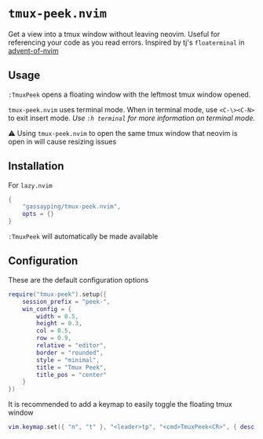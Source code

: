 # `tmux-peek.nvim`

Get a view into a tmux window without leaving neovim. Useful for referencing your code as you read errors. Inspired by tj's `floaterminal` in [advent-of-nvim](https://github.com/tjdevries/advent-of-nvim)

## Usage

`:TmuxPeek` opens a floating window with the leftmost tmux window opened.

`tmux-peek.nvim` uses terminal mode. When in terminal mode, use `<C-\><C-N>` to exit insert mode. *Use `:h terminal` for more information on terminal mode.*

⚠️ Using `tmux-peek.nvim` to open the same tmux window that neovim is open in will cause resizing issues

## Installation

For `lazy.nvim`

```lua
{
    "gassayping/tmux-peek.nvim",
    opts = {}
}
```

`:TmuxPeek` will automatically be made available

## Configuration

These are the default configuration options

```lua
require("tmux-peek").setup({
    session_prefix = "peek-",
    win_config = {
        width = 0.5,
        height = 0.3,
        col = 0.5,
        row = 0.9,
        relative = "editor",
        border = "rounded",
        style = "minimal",
        title = "Tmux Peek",
        title_pos = "center"
    }
})
```

It is recommended to add a keymap to easily toggle the floating tmux window

```lua
vim.keymap.set({ "n", "t" }, "<leader>tp", "<cmd>TmuxPeek<CR>", { desc = "Toggle floating tmux window" })
```

